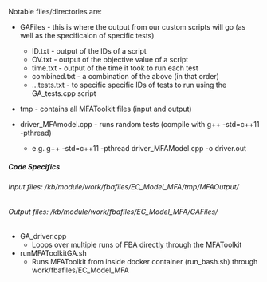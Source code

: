 Notable files/directories are:

* GAFiles - this is where the output from our custom scripts will go (as well as the specificaion of specific tests)
	* ID.txt - output of the IDs of a script
	* OV.txt - output of the objective value of a script
	* time.txt - output of the time it took to run each test
	* combined.txt - a combination of the above (in that order)
	* ...tests.txt - to specific specific IDs of tests to run using the GA_tests.cpp script

* tmp - contains all MFAToolkit files (input and output)
* driver_MFAmodel.cpp - runs random tests (compile with g++ -std=c++11 -pthread)
	* e.g. g++ -std=c++11 -pthread driver_MFAModel.cpp -o driver.out

##### Code Specifics
###### Input files:  /kb/module/work/fbafiles/EC_Model_MFA/tmp/MFAOutput/
###### Output files: /kb/module/work/fbafiles/EC_Model_MFA/GAFiles/

* GA_driver.cpp
	* Loops over multiple runs of FBA directly through the MFAToolkit
* runMFAToolkitGA.sh
	* Runs MFAToolkit from inside docker container (run_bash.sh) through work/fbafiles/EC_Model_MFA
